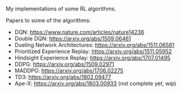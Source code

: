My implementations of some RL algorithms.

Papers to some of the algorithms:
- DQN: https://www.nature.com/articles/nature14236
- Double DQN: https://arxiv.org/abs/1509.06461
- Dueling Network Architectures: https://arxiv.org/abs/1511.06581
- Prioritized Experience Replay: https://arxiv.org/abs/1511.05952
- Hindsight Experience Replay: https://arxiv.org/abs/1707.01495
- DDPG: https://arxiv.org/abs/1509.02971
- MADDPG: https://arxiv.org/abs/1706.02275
- TD3: https://arxiv.org/abs/1802.09477
- Ape-X: https://arxiv.org/abs/1803.00933 (not complete yet, wip)